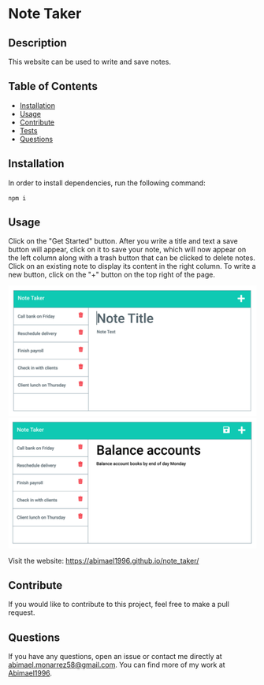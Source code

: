 # Note Taker

## Description
    
This website can be used to write and save notes.
    
## Table of Contents
    
- [Installation](#installation)
- [Usage](#usage)
- [Contribute](#contribute)
- [Tests](#tests)
- [Questions](#questions)
    
## Installation

In order to install dependencies, run the following command: 

    npm i
    
## Usage
    
Click on the "Get Started" button. After you write a title and text a save button will appear, click on it to save your note, which will now appear on the left column along with a trash button that can be clicked to delete notes. Click on an existing note to display its content in the right column. To write a new button, click on the "+" button on the top right of the page.

![Site screenshot](images/11-express-homework-demo-01.png)
![Site screenshot 2](images/11-express-homework-demo-02.png)

Visit the website: https://abimael1996.github.io/note_taker/

## Contribute
    
If you would like to contribute to this project, feel free to make a pull request. 

## Questions

If you have any questions, open an issue or contact me directly at abimael.monarrez58@gmail.com. You can find more of my work at [Abimael1996](https://github.com/Abimael1996).

